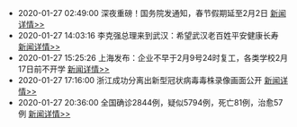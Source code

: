 
- 2020-01-27 02:49:00 深夜重磅！国务院发通知，春节假期延至2月2日  [新闻详情>>](http://news.sina.com.cn/c/2020-01-27/doc-iihnzahk6492256.shtml)
- 2020-01-27 14:03:16 李克强总理来到武汉：希望武汉老百姓平安健康长寿  [新闻详情>>](https://video.sina.cn/news/2020-01-27/detail-iihnzahk6562590.d.html)
- 2020-01-27 15:25:26 上海发布：企业不早于2月9号24时复工，各类学校2月17日前不开学  [新闻详情>>](http://news.ifeng.com/c/7tZqAHzrGkK)
- 2020-01-27 17:16:00 浙江成功分离出新型冠状病毒毒株录像画面公开  [新闻详情>>](https://baijiahao.baidu.com/s?id=1656872330901472177&wfr=spider&for=pc)
- 2020-01-27 20:36:00 全国确诊2844例，疑似5794例，死亡81例，治愈57例  [新闻详情>>](https://github.com/AlbertGithubHome/ChineseVictory/blob/master/PneumoniaMap/20200127203600.jpg)
